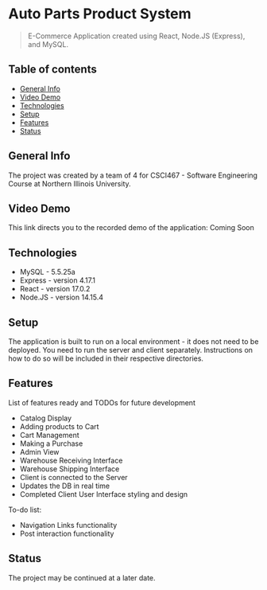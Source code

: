 # Auto Parts Product System
> E-Commerce Application created using React, Node.JS (Express), and MySQL.

## Table of contents
* [General Info](#general-info)
* [Video Demo](#video-demo)
* [Technologies](#technologies)
* [Setup](#setup)
* [Features](#features)
* [Status](#status)

## General Info
The project was created by a team of 4 for CSCI467 - Software Engineering Course at Northern Illinois University. 

## Video Demo
This link directs you to the recorded demo of the application: Coming Soon

## Technologies
* MySQL - 5.5.25a
* Express - version 4.17.1
* React - version 17.0.2
* Node.JS - version 14.15.4

## Setup
The application is built to run on a local environment - it does not need to be deployed. You need to run the server and client separately. Instructions on how to do so will be included in their respective directories.

## Features
List of features ready and TODOs for future development
* Catalog Display
* Adding products to Cart
* Cart Management
* Making a Purchase
* Admin View
* Warehouse Receiving Interface
* Warehouse Shipping Interface
* Client is connected to the Server
* Updates the DB in real time
* Completed Client User Interface styling and design

To-do list:
* Navigation Links functionality
* Post interaction functionality

## Status
The project may be continued at a later date.

